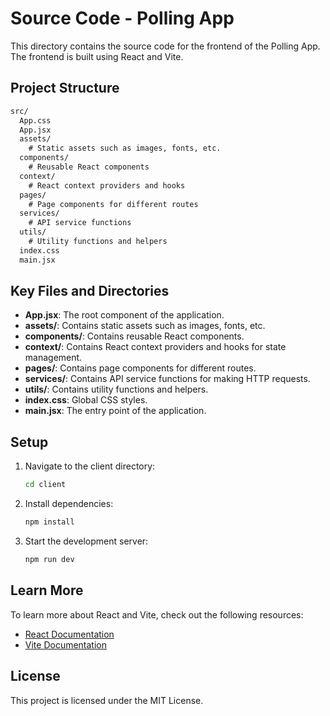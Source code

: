 # Source Code - Polling App

This directory contains the source code for the frontend of the Polling App. The frontend is built using React and Vite.

## Project Structure

```markdown
src/
  App.css
  App.jsx
  assets/
    # Static assets such as images, fonts, etc.
  components/
    # Reusable React components
  context/
    # React context providers and hooks
  pages/
    # Page components for different routes
  services/
    # API service functions
  utils/
    # Utility functions and helpers
  index.css
  main.jsx
```

## Key Files and Directories

- **App.jsx**: The root component of the application.
- **assets/**: Contains static assets such as images, fonts, etc.
- **components/**: Contains reusable React components.
- **context/**: Contains React context providers and hooks for state management.
- **pages/**: Contains page components for different routes.
- **services/**: Contains API service functions for making HTTP requests.
- **utils/**: Contains utility functions and helpers.
- **index.css**: Global CSS styles.
- **main.jsx**: The entry point of the application.

## Setup

1. Navigate to the client directory:

    ```sh
    cd client
    ```

2. Install dependencies:

    ```sh
    npm install
    ```

3. Start the development server:

    ```sh
    npm run dev
    ```

## Learn More

To learn more about React and Vite, check out the following resources:

- [React Documentation](https://reactjs.org/)
- [Vite Documentation](https://vitejs.dev/)

## License

This project is licensed under the MIT License.
